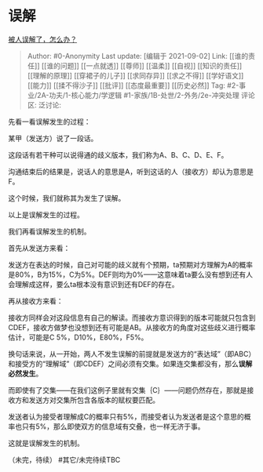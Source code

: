 # 误解
[被人误解了，怎么办？](https://www.zhihu.com/question/445191728/answer/2099194149)

> Author: #0-Anonymity
> Last update: [编辑于 2021-09-02]
> Link: [[谁的责任]] [[谁的问题]] [[一点就透]] [[尊师]] [[温柔]] [[自视]] [[知识的责任]] [[理解的原理]] [[穿裙子的儿子]] [[求同存异]] [[求之不得]] [[学好语文]] [[能力]] [[揉不得沙子]] [[批评]] [[态度最重要]] [[历史必然]]
> Tag: #2-事业/2A-功夫/1-核心能力/学逻辑 #1-家族/1B-处世/2-外务/2e-冲突处理
> 评论区:
> 泛讨论:

先看一看误解发生的过程：

某甲（发送方）说了一段话。

这段话有若干种可以说得通的歧义版本，我们称为A、B、C、D、E、F。

沟通结束后的结果是，说话人的意思是A，听到这话的人（接收方）却认为意思是F。

这个时候，我们就称其为发生了误解。

以上是误解发生的过程。

我们再看误解发生的机制。

首先从发送方来看：

发送方在表达的时候，自己对可能的歧义就有个预期，ta预期对方理解为A的概率是80%，B为15%，C为5%。DEF则均为0%——这意味着ta要么没有想到还有人会理解成这样，要么ta根本没有意识到还有DEF的存在。

再从接收方来看：

接收方同样会对这段信息有自己的解读。而接收方意识得到的版本可能就只包含到CDEF，接收方做梦也没想到还有可能是AB。从接收方的角度对这些歧义进行概率估计，可能是C 5%，D10%，E80%，F5%。

换句话来说，从一开始，两人不发生误解的前提就是发送方的“表达域”（即ABC）和接受方的“理解域”（即CDEF）之间必须有交集。如果连交集都没有，那么**误解必然发生**。

而即使有了交集——在我们这例子里就有交集｛C｝——问题仍然存在，那就是接收方和发送方对交集所包含各版本的赋权要匹配。

发送者认为接受者理解成C的概率只有5%，而接受者认为发送者是这个意思的概率也只有5%，那么即使双方的信息域有交叠，也一样无济于事。

这就是误解发生的机制。

（未完，待续）
#其它/未完待续TBC
